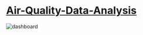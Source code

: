 # [Air-Quality-Data-Analysis](https://public.tableau.com/profile/sachi2815#!/)

![dashboard](https://user-images.githubusercontent.com/68930360/97794836-58661080-1bd5-11eb-9b22-91cfcfb2d7fc.gif)
